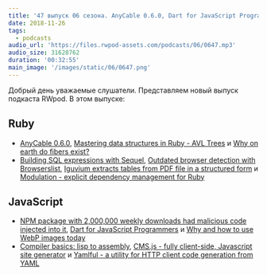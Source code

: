 ```yaml
---
title: '47 выпуск 06 сезона. AnyCable 0.6.0, Dart for JavaScript Programmers, Iguvium, Modulation, CMS.js и прочее'
date: 2018-11-26
tags:
  - podcasts
audio_url: 'https://files.rwpod-assets.com/podcasts/06/0647.mp3'
audio_size: 31628762
duration: '00:32:55'
main_image: '/images/static/06/0647.png'
---
```


Добрый день уважаемые слушатели. Представляем новый выпуск подкаста RWpod. В этом выпуске:

## Ruby

- [AnyCable 0.6.0](https://github.com/anycable/anycable/releases/tag/v0.6.0), [Mastering data structures in Ruby - AVL Trees](https://medium.com/amiralles/mastering-data-structures-in-ruby-avl-trees-6206bf2035e0) и [Why on earth do fibers exist?](https://thesmartnik.com/why-on-earth-do-fibers-exist.html)
- [Building SQL expressions with Sequel](https://bits.citrusbyte.com/building-sql-expressions-with-sequel/), [Outdated browser detection with Browserslist](https://dev.to/amplifr/outdated-browser-detection-with-browserslist-10co), [Iguvium extracts tables from PDF file in a structured form](https://github.com/adworse/iguvium) и [Modulation - explicit dependency management for Ruby](https://github.com/ciconia/modulation)

## JavaScript

- [NPM package with 2,000,000 weekly downloads had malicious code injected into it](https://github.com/dominictarr/event-stream/issues/116), [Dart for JavaScript Programmers](https://medium.com/flutter-community/dart-for-javascript-programmers-24c905aadf6) и [Why and how to use WebP images today](https://bitsofco.de/why-and-how-to-use-webp-images-today/)
- [Compiler basics: lisp to assembly](http://notes.eatonphil.com/compiler-basics-lisp-to-assembly.html), [CMS.js - fully client-side, Javascript site generator](http://chrisdiana.github.io/cms.js/) и [Yamlful - a utility for HTTP client code generation from YAML](https://github.com/galvez/yamlful)
